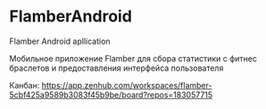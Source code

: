 # FlamberAndroid
Flamber Android apllication

Мобильное приложение Flamber для сбора статистики с фитнес браслетов и предоставления интерфейса пользователя

Канбан: https://app.zenhub.com/workspaces/flamber-5cbf425a9589b3083f45b9be/board?repos=183057715
